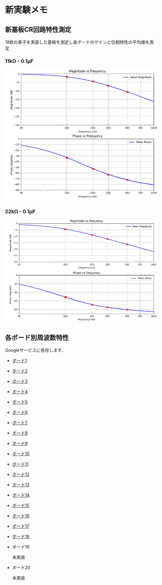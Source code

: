 # 新実験メモ
## 新基板CR回路特性測定

18枚の素子を実装した基板を測定し各ボードのゲインと位相特性の平均値を測定

### 11kΩ - 0.1μF

![11kCR](./pic/arudinoMegaBoardCR11kspec202405.png "11kCR")

### 22kΩ - 0.1μF

![22kCR](./pic/arudinoMegaBoardCR22kspec202405.png "22kCR")

## 各ボード別周波数特性

Googleサービスに依存します．

* [ボード1]( https://script.google.com/a/macros/g.wakayama-u.jp/s/AKfycbx-WI2bokxPt4A5Z1jBbni5ThQErjU_1JcalyUz8Kp5MWb3HMENsxIAMcDBrL7higs/exec )
    
* [ボード2](https://script.google.com/a/macros/g.wakayama-u.jp/s/AKfycbz86AZevWZub6cTjWfmV1H2gnhtUvQrhQD_dgSvPTK_QJjtATiGE3riVfh60bZSiGBP/exec)
    

* [ボード3](https://script.google.com/a/macros/g.wakayama-u.jp/s/AKfycbwj8764h8xbpJZ4vTIckRXiMOqVDo0VSQRf8wenTKjR4kjwTChB_1xqRcitIQVFb297/exec)
    

* [ボード4](https://script.google.com/a/macros/g.wakayama-u.jp/s/AKfycbw3JfUdAbpbCZMuZ80-mhZWR2lJo31JOYqZe1ZRdFU5jnljPwCW0-q4yz1PZh2HlSX4eg/exec)
    

* [ボード5](https://script.google.com/a/macros/g.wakayama-u.jp/s/AKfycbw3N99BkLnaQIGckZZe3vMBxy2CVR9FRpjzHswGGnSuHJgKWFHkwUQU1rgEd4nWwYmBLg/exec)
    

* [ボード6](https://script.google.com/a/macros/g.wakayama-u.jp/s/AKfycbzLQq-e-gORy6tFFjhd-r_q1xlNBIsspqUU4P66fjzrDVK45UUkZp1fv3zEOLX17Jj7/exec)


* [ボード7](https://script.google.com/a/macros/g.wakayama-u.jp/s/AKfycbyoquysJyEztDnc7ai63H_UwrXi_Ek9OlmfYMuOFOketNDuDK0oOBvdHphrKf1i9588/exec)
    

* [ボード8](https://script.google.com/a/macros/g.wakayama-u.jp/s/AKfycbyRcifg0jeqW-07V12eCd0ybYfny9M3kalIqPlFsq4W-5s0U0lxrPjenDuv4KR_RGerLA/exec)
    

* [ボード9](https://script.google.com/a/macros/g.wakayama-u.jp/s/AKfycbx98ILTrzVhXBsP0csoGcJHn5_MYqWLiN8tnYTdlErhCvoV-ThM4qJjmDfm9yOsyYYiuA/exec)
    

* [ボード10](https://script.google.com/a/macros/g.wakayama-u.jp/s/AKfycbw6Px_JUt1H8CF_fvcde7PeMnebCYYBB3Qorde6UGV6ujjjCdFwcdsPckk-FFnA6cCp/exec)
    

* [ボード11](https://script.google.com/a/macros/g.wakayama-u.jp/s/AKfycbz_jIOP7_PZyoN_IxM4Y9d1CFCeXTUslAHpJSFycp2q8R0hGe7PfypkFSSrPOnTdOHS/exec)
    

* [ボード12](https://script.google.com/a/macros/g.wakayama-u.jp/s/AKfycbxJe_yxVdC4NQ21kpZJkz7tJrLhuPysuod4Fr7653DbOC6CxkIXxu2DmBnshRJo6TZP/exec)
    

* [ボード13](https://script.google.com/a/macros/g.wakayama-u.jp/s/AKfycbzhWIb7ZH3I8qUgIwR3w2OcJDCv7__AV65EXEvjrKW534kO8C333z-NXzy3Zp1Yvy0i-A/exec)
    

* [ボード14](https://script.google.com/a/macros/g.wakayama-u.jp/s/AKfycbyFy4SO3jXfkFIeJBKi7wLy-whKWw_6j9m8FzNGOYQzE4jq4-qwkuZ7TOwwXbj4574/exec)
    

* [ボード15](https://script.google.com/a/macros/g.wakayama-u.jp/s/AKfycbyzq-MN--gL4LC0G9SPQzJsMvV910zWun5vHEZjikKeqAEFuJYfA84PNFVIJZzKI_8iyA/exec)
    

* [ボード16](https://script.google.com/a/macros/g.wakayama-u.jp/s/AKfycbx1diYDaORkdlxvW522MsS0rHilQ2D8BUqT_4HYeBdiu85P1dCFzIrh4kg6udfCK9L8PA/exec)
    

* [ボード17](https://script.google.com/a/macros/g.wakayama-u.jp/s/AKfycbzOTH616Z455sxREVNCVSsfKkYS6PdIulN_BQYjbZEvjYrKEA99ZHmzWsVaN5Z6lw0V/exec)
    

* [ボード18](https://script.google.com/a/macros/g.wakayama-u.jp/s/AKfycbxrowuWioU4j0fIKDZTWi3RY-tDHhEn6x-Xwu95qwxAKr27SKycmvyLds3hlfUYUQpsZw/exec)

* ボード19

    未実装

* ボード20

    未実装